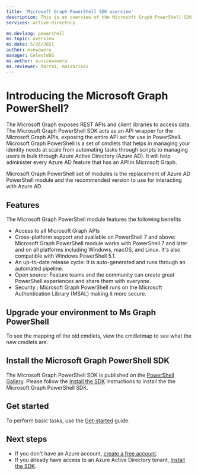 ```yaml
---
title: 'Microsoft Graph PowerShell SDK overview'
description: This is an overview of the Microsoft Graph PowerShell SDK.
services: active-directory

ms.devlang: powershell
ms.topic: overview
ms.date: 5/26/2021
author: msewaweru
manager: CelesteDG
ms.author: eunicewaweru
ms.reviewer: darrmi, maisarissi
---
```

# Introducing the Microsoft Graph PowerShell?

The Microsoft Graph exposes REST APIs and client libraries to access data. The Microsoft Graph PowerShell SDK acts as an API wrapper for the Microsoft Graph APIs, exposing the entire API set for use in PowerShell. 
Microsoft Graph PowerShell is a set of cmdlets that helps in managing your identity needs at scale from automating tasks through scripts to managing users in bulk through Azure Active Directory (Azure AD).
It will help administer every Azure AD feature that has an API in Microsoft Graph.

Microsoft Graph PowerShell set of modules is the replacement of Azure AD PowerShell module and the recommended version to use for interacting with Azure AD.

## Features

The Microsoft Graph PowerShell module features the following benefits

- Access to all Microsoft Graph APIs
- Cross-platform support and available on PowerShell 7 and above: Microsoft Graph PowerShell module works with PowerShell 7 and later and on all platforms including Windows, macOS, and Linux. It's also compatible with Windows PowerShell 5.1.
- An up-to-date release cycle: It is auto-generated and runs through an automated pipeline.
- Open source: Feature teams and the community can create great PowerShell experiences and share them with everyone.
- Security : Microsoft Graph PowerShell runs on the Microsoft Authentication Library (MSAL) making it more secure.

## Upgrade your environment to Ms Graph PowerShell

To see the mapping of the old cmdlets, view the cmdletmap to see what the new cmdlets are.

## Install the Microsoft Graph PowerShell SDK

The Microsoft Graph PowerShell SDK is published on the [PowerShell Gallery](https://www.powershellgallery.com/packages/Microsoft.Graph). Please follow the [Install the SDK](/graph/powershell/installation) instructions to install the the Microsoft Graph PowerShell SDK.

## Get started

To perform basic tasks, use the [Get-started](/graph/powershell/get-started) guide.

## Next steps

- If you don't have an Azure account, [create a free account](https://azure.microsoft.com/en-us/free/?WT.mc_id=A261C142F).
- If you already have access to an Azure Active Directory tenant, [Install the SDK](/graph/powershell/installation).

